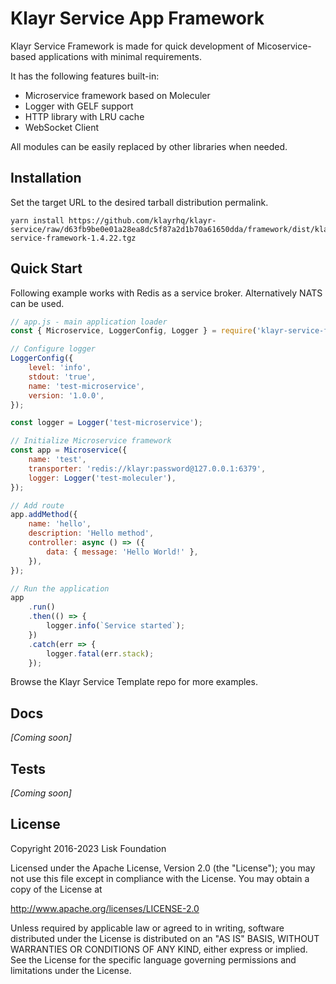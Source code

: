 # Klayr Service App Framework

Klayr Service Framework is made for quick development of Micoservice-based applications with minimal requirements.

It has the following features built-in:

- Microservice framework based on Moleculer
- Logger with GELF support
- HTTP library with LRU cache
- WebSocket Client

All modules can be easily replaced by other libraries when needed.

## Installation

Set the target URL to the desired tarball distribution permalink.

```
yarn install https://github.com/klayrhq/klayr-service/raw/d63fb9be0e01a28ea8dc5f87a2d1b70a61650dda/framework/dist/klayr-service-framework-1.4.22.tgz
```

## Quick Start

Following example works with Redis as a service broker.
Alternatively NATS can be used.

```javascript
// app.js - main application loader
const { Microservice, LoggerConfig, Logger } = require('klayr-service-framework');

// Configure logger
LoggerConfig({
	level: 'info',
	stdout: 'true',
	name: 'test-microservice',
	version: '1.0.0',
});

const logger = Logger('test-microservice');

// Initialize Microservice framework
const app = Microservice({
	name: 'test',
	transporter: 'redis://klayr:password@127.0.0.1:6379',
	logger: Logger('test-moleculer'),
});

// Add route
app.addMethod({
	name: 'hello',
	description: 'Hello method',
	controller: async () => ({
		data: { message: 'Hello World!' },
	}),
});

// Run the application
app
	.run()
	.then(() => {
		logger.info(`Service started`);
	})
	.catch(err => {
		logger.fatal(err.stack);
	});
```

Browse the Klayr Service Template repo for more examples.

## Docs

_[Coming soon]_

## Tests

_[Coming soon]_

## License

Copyright 2016-2023 Lisk Foundation

Licensed under the Apache License, Version 2.0 (the "License");
you may not use this file except in compliance with the License.
You may obtain a copy of the License at

http://www.apache.org/licenses/LICENSE-2.0

Unless required by applicable law or agreed to in writing, software
distributed under the License is distributed on an "AS IS" BASIS,
WITHOUT WARRANTIES OR CONDITIONS OF ANY KIND, either express or implied.
See the License for the specific language governing permissions and
limitations under the License.

[klayr documentation site]: https://klayr.xyz/documentation
